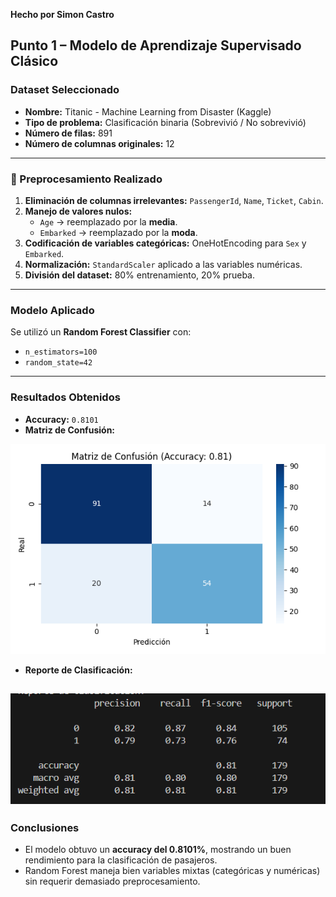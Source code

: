  
**Hecho por Simon Castro**  


##  Punto 1 – Modelo de Aprendizaje Supervisado Clásico  

###  Dataset Seleccionado
- **Nombre:** Titanic - Machine Learning from Disaster (Kaggle)  
- **Tipo de problema:** Clasificación binaria (Sobrevivió / No sobrevivió)  
- **Número de filas:** 891  
- **Número de columnas originales:** 12  

---

### 🧹 Preprocesamiento Realizado
1. **Eliminación de columnas irrelevantes:** `PassengerId`, `Name`, `Ticket`, `Cabin`.  
2. **Manejo de valores nulos:**
   - `Age` → reemplazado por la **media**.
   - `Embarked` → reemplazado por la **moda**.
3. **Codificación de variables categóricas:** OneHotEncoding para `Sex` y `Embarked`.  
4. **Normalización:** `StandardScaler` aplicado a las variables numéricas.  
5. **División del dataset:** 80% entrenamiento, 20% prueba.  

---

###  Modelo Aplicado
Se utilizó un **Random Forest Classifier** con:
- `n_estimators=100`  
- `random_state=42`

---

###  Resultados Obtenidos
- **Accuracy:** `0.8101`
- **Matriz de Confusión:**

![Matriz de Confusión](matriz_confusion.png)

- **Reporte de Clasificación:**

![.](image.png)
---
###  Conclusiones
- El modelo obtuvo un **accuracy del 0.8101%**, mostrando un buen rendimiento para la clasificación de pasajeros.
- Random Forest maneja bien variables mixtas (categóricas y numéricas) sin requerir demasiado preprocesamiento.  
  
